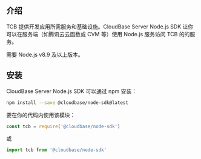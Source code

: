 ## 介绍

TCB 提供开发应用所需服务和基础设施。CloudBase Server Node.js SDK 让你可以在服务端（如腾讯云云函数或 CVM 等）使用 Node.js 服务访问 TCB 的的服务。

需要 Node.js v8.9 及以上版本。

## 安装

CloudBase Server Node.js SDK 可以通过 npm 安装：

```bash
npm install --save @cloudbase/node-sdk@latest
```

要在你的代码内使用该模块：

```js
const tcb = require('@cloudbase/node-sdk')
```

或

```typescript
import tcb from '@cloudbase/node-sdk'
```
